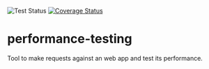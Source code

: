 ![Test Status](https://travis-ci.org/BakeCode/performance-testing.svg?branch=master)
[![Coverage Status](https://coveralls.io/repos/BakeCode/performance-testing/badge.svg?branch=master)](https://coveralls.io/r/BakeCode/performance-testing?branch=master)
# performance-testing
Tool to make requests against an web app and test its performance.
